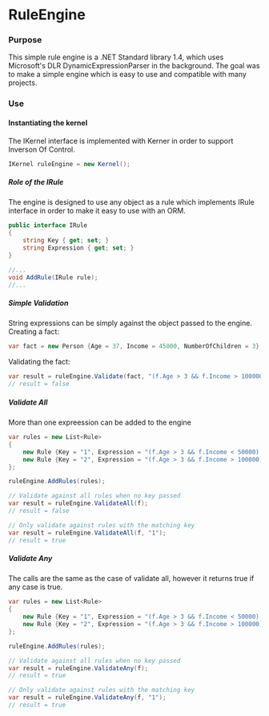 # RuleEngine

### Purpose

This simple rule engine is a .NET Standard library 1.4, which uses Microsoft's DLR DynamicExpressionParser in the background. The goal was to make a simple engine which is easy to use and compatible with many projects.

### Use

#### Instantiating the kernel

The IKernel interface is implemented with Kerner in order to support Inverson Of Control.

```cs
IKernel ruleEngine = new Kernel();
```

##### Role of the IRule
The engine is designed to use any object as a rule which implements IRule interface in order to make it easy to use with an ORM.

```cs
public interface IRule
{
    string Key { get; set; }
    string Expression { get; set; }
}
```
```cs
//...
void AddRule(IRule rule);
//...
```


##### Simple Validation
String expressions can be simply against the object passed to the engine.<br/>
Creating a fact:
```cs
var fact = new Person {Age = 37, Income = 45000, NumberOfChildren = 3};
```

Validating the fact:
```cs
var result = ruleEngine.Validate(fact, "(f.Age > 3 && f.Income > 100000) || f.NumberOfChildren > 5");
// result = false
```

##### Validate All
More than one expreession can be added to the engine
```cs
var rules = new List<Rule>
{
    new Rule {Key = "1", Expression = "(f.Age > 3 && f.Income < 50000) || f.NumberOfChildren > 2"},
    new Rule {Key = "2", Expression = "(f.Age > 3 && f.Income > 100000) || f.NumberOfChildren > 5"}
};

ruleEngine.AddRules(rules);

// Validate against all rules when no key passed
var result = ruleEngine.ValidateAll(f);
// result = false

// Only validate against rules with the matching key
var result = ruleEngine.ValidateAll(f, "1");
// result = true
```

##### Validate Any
The calls are the same as the case of validate all, however it returns true if any case is true.
```cs
var rules = new List<Rule>
{
    new Rule {Key = "1", Expression = "(f.Age > 3 && f.Income < 50000) || f.NumberOfChildren > 2"},
    new Rule {Key = "2", Expression = "(f.Age > 3 && f.Income > 100000) || f.NumberOfChildren > 5"}
};

ruleEngine.AddRules(rules);

// Validate against all rules when no key passed
var result = ruleEngine.ValidateAny(f);
// result = true

// Only validate against rules with the matching key
var result = ruleEngine.ValidateAny(f, "1");
// result = true
```